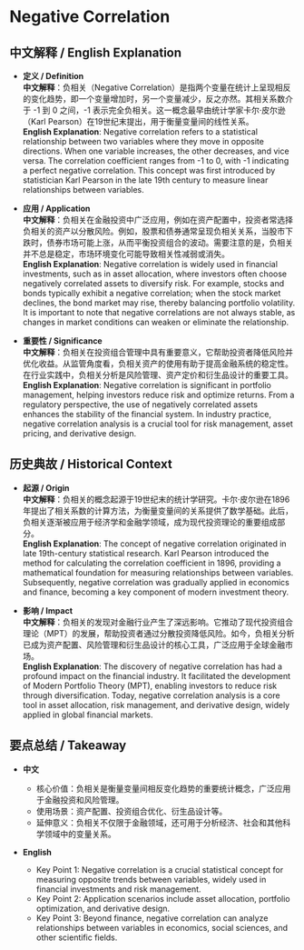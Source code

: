 # Negative Correlation

## 中文解释 / English Explanation

* **定义 / Definition**  
  **中文解释**：负相关（Negative Correlation）是指两个变量在统计上呈现相反的变化趋势，即一个变量增加时，另一个变量减少，反之亦然。其相关系数介于 -1 到 0 之间，-1 表示完全负相关。这一概念最早由统计学家卡尔·皮尔逊（Karl Pearson）在19世纪末提出，用于衡量变量间的线性关系。  
  **English Explanation**: Negative correlation refers to a statistical relationship between two variables where they move in opposite directions. When one variable increases, the other decreases, and vice versa. The correlation coefficient ranges from -1 to 0, with -1 indicating a perfect negative correlation. This concept was first introduced by statistician Karl Pearson in the late 19th century to measure linear relationships between variables.

* **应用 / Application**  
  **中文解释**：负相关在金融投资中广泛应用，例如在资产配置中，投资者常选择负相关的资产以分散风险。例如，股票和债券通常呈现负相关关系，当股市下跌时，债券市场可能上涨，从而平衡投资组合的波动。需要注意的是，负相关并不总是稳定，市场环境变化可能导致相关性减弱或消失。  
  **English Explanation**: Negative correlation is widely used in financial investments, such as in asset allocation, where investors often choose negatively correlated assets to diversify risk. For example, stocks and bonds typically exhibit a negative correlation; when the stock market declines, the bond market may rise, thereby balancing portfolio volatility. It is important to note that negative correlations are not always stable, as changes in market conditions can weaken or eliminate the relationship.

* **重要性 / Significance**  
  **中文解释**：负相关在投资组合管理中具有重要意义，它帮助投资者降低风险并优化收益。从监管角度看，负相关资产的使用有助于提高金融系统的稳定性。在行业实践中，负相关分析是风险管理、资产定价和衍生品设计的重要工具。  
  **English Explanation**: Negative correlation is significant in portfolio management, helping investors reduce risk and optimize returns. From a regulatory perspective, the use of negatively correlated assets enhances the stability of the financial system. In industry practice, negative correlation analysis is a crucial tool for risk management, asset pricing, and derivative design.

## 历史典故 / Historical Context

* **起源 / Origin**  
  **中文解释**：负相关的概念起源于19世纪末的统计学研究。卡尔·皮尔逊在1896年提出了相关系数的计算方法，为衡量变量间的关系提供了数学基础。此后，负相关逐渐被应用于经济学和金融学领域，成为现代投资理论的重要组成部分。  
  **English Explanation**: The concept of negative correlation originated in late 19th-century statistical research. Karl Pearson introduced the method for calculating the correlation coefficient in 1896, providing a mathematical foundation for measuring relationships between variables. Subsequently, negative correlation was gradually applied in economics and finance, becoming a key component of modern investment theory.

* **影响 / Impact**  
  **中文解释**：负相关的发现对金融行业产生了深远影响。它推动了现代投资组合理论（MPT）的发展，帮助投资者通过分散投资降低风险。如今，负相关分析已成为资产配置、风险管理和衍生品设计的核心工具，广泛应用于全球金融市场。  
  **English Explanation**: The discovery of negative correlation has had a profound impact on the financial industry. It facilitated the development of Modern Portfolio Theory (MPT), enabling investors to reduce risk through diversification. Today, negative correlation analysis is a core tool in asset allocation, risk management, and derivative design, widely applied in global financial markets.

## 要点总结 / Takeaway

* **中文**  
  - 核心价值：负相关是衡量变量间相反变化趋势的重要统计概念，广泛应用于金融投资和风险管理。  
  - 使用场景：资产配置、投资组合优化、衍生品设计等。  
  - 延伸意义：负相关不仅限于金融领域，还可用于分析经济、社会和其他科学领域中的变量关系。  

* **English**  
  - Key Point 1: Negative correlation is a crucial statistical concept for measuring opposite trends between variables, widely used in financial investments and risk management.  
  - Key Point 2: Application scenarios include asset allocation, portfolio optimization, and derivative design.  
  - Key Point 3: Beyond finance, negative correlation can analyze relationships between variables in economics, social sciences, and other scientific fields.
